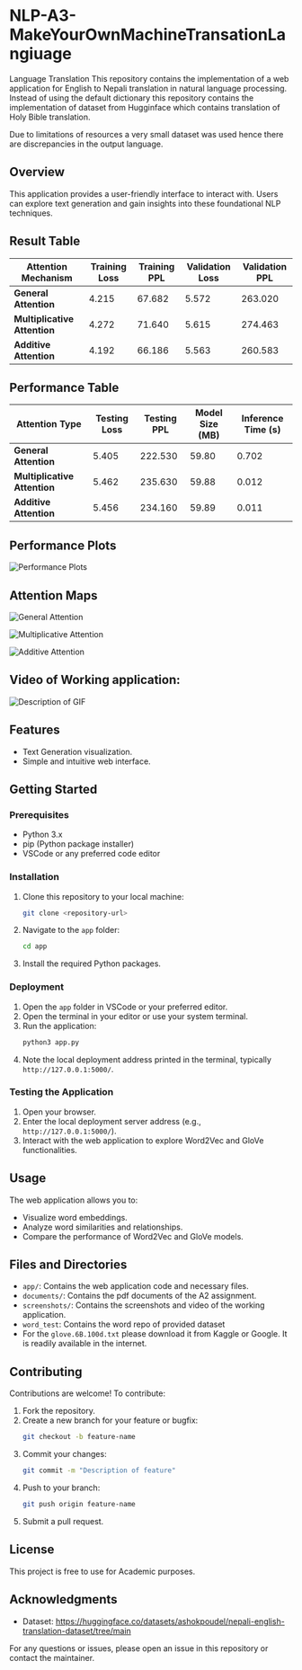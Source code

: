 # NLP-A3-MakeYourOwnMachineTransationLangiuage
Language Translation
This repository contains the implementation of a web application for English to Nepali translation in natural language processing.
Instead of using the default dictionary this repository contains the implementation of dataset from Hugginface which contains translation of Holy Bible translation.

Due to limitations of resources a very small dataset was used hence there are discrepancies in the output language.

## Overview
This application provides a user-friendly interface to interact with. Users can explore text generation and gain insights into these foundational NLP techniques.

## Result Table

| Attention Mechanism      | Training Loss | Training PPL | Validation Loss | Validation PPL |
|--------------------------|--------------|--------------|----------------|----------------|
| **General Attention**    | 4.215        | 67.682      | 5.572          | 263.020        |
| **Multiplicative Attention** | 4.272   | 71.640      | 5.615          | 274.463        |
| **Additive Attention**   | 4.192        | 66.186      | 5.563          | 260.583        |


## Performance Table

| **Attention Type**        | **Testing Loss** | **Testing PPL** | **Model Size (MB)** | **Inference Time (s)** |
|---------------------------|------------------|-----------------|---------------------|------------------------|
| **General Attention**     | 5.405            | 222.530         | 59.80               | 0.702                  |
| **Multiplicative Attention** | 5.462         | 235.630         | 59.88               | 0.012                  |
| **Additive Attention**    | 5.456            | 234.160         | 59.89               | 0.011                  |


## Performance Plots
![Performance Plots](screenshots/performance_chart.png)

## Attention Maps
![General Attention](screenshots/generalattention.png)

![Multiplicative Attention](screenshots/multiplicativeattention.png)

![Additive Attention](screenshots/additiveattention.png)

## Video of Working application:  
![Description of GIF](screenshots/Applicationvideo.gif)

## Features
- Text Generation visualization.
- Simple and intuitive web interface.

## Getting Started
### Prerequisites
- Python 3.x
- pip (Python package installer)
- VSCode or any preferred code editor

### Installation
1. Clone this repository to your local machine:
   ```bash
   git clone <repository-url>
   ```

2. Navigate to the `app` folder:
   ```bash
   cd app
   ```

3. Install the required Python packages.

### Deployment
1. Open the `app` folder in VSCode or your preferred editor.
2. Open the terminal in your editor or use your system terminal.
3. Run the application:
   ```bash
   python3 app.py
   ```
4. Note the local deployment address printed in the terminal, typically `http://127.0.0.1:5000/`.

### Testing the Application
1. Open your browser.
2. Enter the local deployment server address (e.g., `http://127.0.0.1:5000/`).
3. Interact with the web application to explore Word2Vec and GloVe functionalities.

## Usage
The web application allows you to:
- Visualize word embeddings.
- Analyze word similarities and relationships.
- Compare the performance of Word2Vec and GloVe models.

## Files and Directories
- `app/`: Contains the web application code and necessary files.
- `documents/`: Contains the pdf documents of the A2 assignment.
- `screenshots/`: Contains the screenshots and video of the working application.
- `word_test`: Contains the word repo of provided dataset
- For the `glove.6B.100d.txt` please download it from Kaggle or Google. It is readily available in the internet.

## Contributing
Contributions are welcome! To contribute:
1. Fork the repository.
2. Create a new branch for your feature or bugfix:
   ```bash
   git checkout -b feature-name
   ```
3. Commit your changes:
   ```bash
   git commit -m "Description of feature"
   ```
4. Push to your branch:
   ```bash
   git push origin feature-name
   ```
5. Submit a pull request.

## License
This project is free to use for Academic purposes.

## Acknowledgments
- Dataset: https://huggingface.co/datasets/ashokpoudel/nepali-english-translation-dataset/tree/main 

For any questions or issues, please open an issue in this repository or contact the maintainer.

